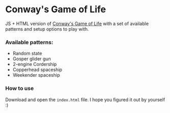 # Conway's Game of Life

JS + HTML version of [Conway's Game of Life](https://en.wikipedia.org/wiki/Conway%27s_Game_of_Life) with a set of available patterns and setup options to play with.

### Available patterns:

- Random state
- Gosper glider gun
- 2-engine Cordership
- Copperhead spaceship
- Weekender spaceship


### How to use

Download and open the `index.html` file. I hope you figured it out by yourself :)
